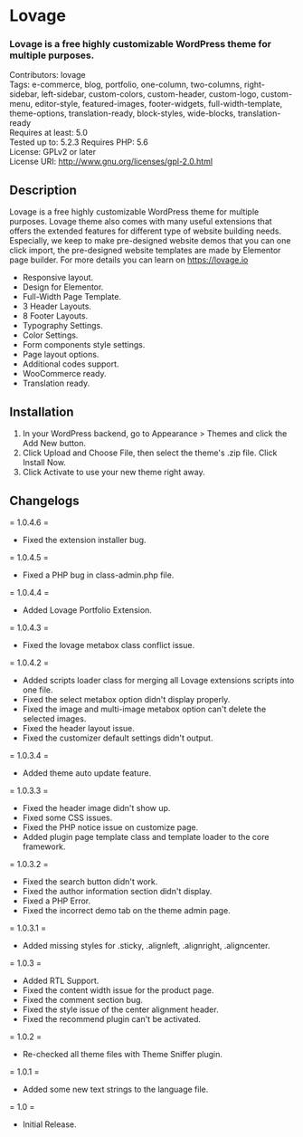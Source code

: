 # Lovage
### Lovage is a free highly customizable WordPress theme for multiple purposes.

Contributors: lovage  
Tags: e-commerce, blog, portfolio, one-column, two-columns, right-sidebar, left-sidebar, custom-colors, custom-header, custom-logo, custom-menu, editor-style, featured-images, footer-widgets, full-width-template, theme-options, translation-ready, block-styles, wide-blocks, translation-ready  
Requires at least: 5.0  
Tested up to: 5.2.3
Requires PHP: 5.6  
License: GPLv2 or later  
License URI: http://www.gnu.org/licenses/gpl-2.0.html

## Description

Lovage is a free highly customizable WordPress theme for multiple purposes. Lovage theme also comes with many useful extensions that offers the extended features for different type of website building needs. Especially, we keep to make pre-designed website demos that you can one click import, the pre-designed website templates are made by Elementor page builder. For more details you can learn on https://lovage.io

* Responsive layout.
* Design for Elementor.
* Full-Width Page Template.
* 3 Header Layouts.
* 8 Footer Layouts.
* Typography Settings.
* Color Settings.
* Form components style settings.
* Page layout options.
* Additional codes support.
* WooCommerce ready.
* Translation ready.


## Installation
	
1. In your WordPress backend, go to Appearance > Themes and click the Add New button.
2. Click Upload and Choose File, then select the theme's .zip file. Click Install Now.
3. Click Activate to use your new theme right away.


## Changelogs

= 1.0.4.6 = 
* Fixed the extension installer bug.

= 1.0.4.5 = 
* Fixed a PHP bug in class-admin.php file.

= 1.0.4.4 = 
* Added Lovage Portfolio Extension.

= 1.0.4.3 = 
* Fixed the lovage metabox class conflict issue.

= 1.0.4.2 =
* Added scripts loader class for merging all Lovage extensions scripts into one file.
* Fixed the select metabox option didn't display properly.
* Fixed the image and multi-image metabox option can't delete the selected images.
* Fixed the header layout issue.
* Fixed the customizer default settings didn't output.

= 1.0.3.4 =
* Added theme auto update feature.

= 1.0.3.3 =
* Fixed the header image didn't show up.
* Fixed some CSS issues.
* Fixed the PHP notice issue on customize page.
* Added plugin page template class and template loader to the core framework.

= 1.0.3.2 =
* Fixed the search button didn't work.
* Fixed the author information section didn't display.
* Fixed a PHP Error.
* Fixed the incorrect demo tab on the theme admin page.


= 1.0.3.1 =
* Added missing styles for .sticky, .alignleft, .alignright, .aligncenter.


= 1.0.3 =
* Added RTL Support.
* Fixed the content width issue for the product page.
* Fixed the comment section bug.
* Fixed the style issue of the center alignment header.
* Fixed the recommend plugin can't be activated.

= 1.0.2 =
* Re-checked all theme files with Theme Sniffer plugin.

= 1.0.1 =
* Added some new text strings to the language file.

= 1.0 =
* Initial Release.